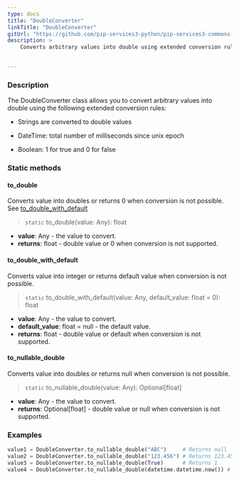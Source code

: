 ```yaml
---
type: docs
title: "DoubleConverter"
linkTitle: "DoubleConverter"
gitUrl: "https://github.com/pip-services3-python/pip-services3-commons-python"
description: > 
    Converts arbitrary values into double using extended conversion rules.

   
---
```


### Description

The DoubleConverter class allows you to convert arbitrary values into double using the following extended conversion rules:

 - Strings are converted to double values

 - DateTime: total number of milliseconds since unix epoсh
    
 - Boolean: 1 for true and 0 for false  

### Static methods

#### to_double
Converts value into doubles or returns 0 when conversion is not possible.  
See [to_double_with_default](#to_double_with_default)

> `static` to_double(value: Any): float

- **value**: Any - the value to convert.
- **returns**: float - double value or 0 when conversion is not supported.

#### to_double_with_default
Converts value into integer or returns default value when conversion is not possible.

> `static` to_double_with_default(value: Any, default_value: float = 0): float

- **value**: Any - the value to convert.
- **default_value**: float = null - the default value.
- **returns**: float - double value or default when conversion is not supported.

#### to_nullable_double
Converts value into doubles or returns null when conversion is not possible.

> `static` to_nullable_double(value: Any): Optional[float]

- **value**: Any - the value to convert.
- **returns**: Optional[float] - double value or null when conversion is not supported.

### Examples

```python
value1 = DoubleConverter.to_nullable_double("ABC")     # Returns null
value2 = DoubleConverter.to_nullable_double("123.456") # Returns 123.456
value3 = DoubleConverter.to_nullable_double(True)      # Returns 1
value4 = DoubleConverter.to_nullable_double(datetime.datetime.now()) # Returns current milliseconds (E.g. 1619812281454)

```
